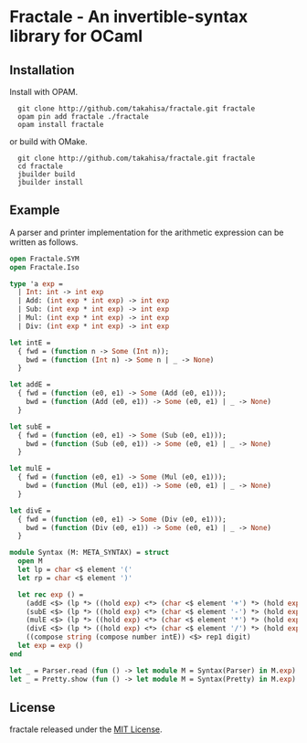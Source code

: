 Fractale - An invertible-syntax library for OCaml
====

## Installation

Install with OPAM.
```
  git clone http://github.com/takahisa/fractale.git fractale
  opam pin add fractale ./fractale
  opam install fractale
```
or build with OMake.

```
  git clone http://github.com/takahisa/fractale.git fractale
  cd fractale
  jbuilder build
  jbuilder install
```

## Example

A parser and printer implementation for the arithmetic expression can be written as follows.

```ocaml
open Fractale.SYM
open Fractale.Iso

type 'a exp =
  | Int: int -> int exp
  | Add: (int exp * int exp) -> int exp
  | Sub: (int exp * int exp) -> int exp
  | Mul: (int exp * int exp) -> int exp
  | Div: (int exp * int exp) -> int exp

let intE =
  { fwd = (function n -> Some (Int n));
    bwd = (function (Int n) -> Some n | _ -> None)
  }

let addE =
  { fwd = (function (e0, e1) -> Some (Add (e0, e1)));
    bwd = (function (Add (e0, e1)) -> Some (e0, e1) | _ -> None)
  }

let subE =
  { fwd = (function (e0, e1) -> Some (Sub (e0, e1)));
    bwd = (function (Sub (e0, e1)) -> Some (e0, e1) | _ -> None)
  }

let mulE =
  { fwd = (function (e0, e1) -> Some (Mul (e0, e1)));
    bwd = (function (Mul (e0, e1)) -> Some (e0, e1) | _ -> None)
  }

let divE =
  { fwd = (function (e0, e1) -> Some (Div (e0, e1)));
    bwd = (function (Div (e0, e1)) -> Some (e0, e1) | _ -> None)
  }

module Syntax (M: META_SYNTAX) = struct
  open M
  let lp = char <$ element '('
  let rp = char <$ element ')'

  let rec exp () =
    (addE <$> (lp *> ((hold exp) <*> (char <$ element '+') *> (hold exp)) <* rp)) <|>
    (subE <$> (lp *> ((hold exp) <*> (char <$ element '-') *> (hold exp)) <* rp)) <|>
    (mulE <$> (lp *> ((hold exp) <*> (char <$ element '*') *> (hold exp)) <* rp)) <|>
    (divE <$> (lp *> ((hold exp) <*> (char <$ element '/') *> (hold exp)) <* rp)) <|>
    ((compose string (compose number intE)) <$> rep1 digit)
  let exp = exp ()
end

let _ = Parser.read (fun () -> let module M = Syntax(Parser) in M.exp) "((1+2)-3)"
let _ = Pretty.show (fun () -> let module M = Syntax(Pretty) in M.exp) (Sub (Add (Int 1, Int 2), Int 3))
```

## License

fractale released under the [MIT License](https://raw.githubusercontent.com/takahisa/fractale/master/LICENSE.txt).
